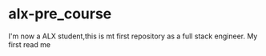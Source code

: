 # alx-pre_course
I'm now a ALX student,this is mt first repository as a full stack engineer.
My first read me

